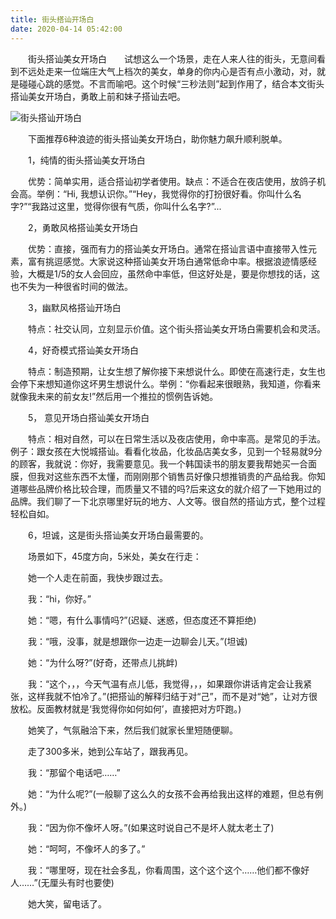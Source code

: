 ```yaml
---
title: 街头搭讪开场白
date: 2020-04-14 05:42:00
---
```




　　街头搭讪美女开场白　　试想这么一个场景，走在人来人往的街头，无意间看到不远处走来一位端庄大气上档次的美女，单身的你内心是否有点小激动，对，就是碰碰心跳的感觉。不言而喻吧。这个时候“三秒法则”起到作用了，结合本文街头搭讪美女开场白，勇敢上前和妹子搭讪去吧。

![街头搭讪开场白](/img/4d5594fb042cf1882330647935bbea8a.jpg)

　　下面推荐6种浪迹的街头搭讪美女开场白，助你魅力飙升顺利脱单。

　　1，纯情的街头搭讪美女开场白

　　优势：简单实用，适合搭讪初学者使用。缺点：不适合在夜店使用，放鸽子机会高。举例：“Hi, 我想认识你。”“Hey，我觉得你的打扮很好看。你叫什么名字?”“我路过这里，觉得你很有气质，你叫什么名字?”...

　　2，勇敢风格搭讪美女开场白

　　优势：直接，强而有力的搭讪美女开场白。通常在搭讪言语中直接带入性元素，富有挑逗感觉。大家说这种搭讪美女开场白通常低命中率。根据浪迹情感经验，大概是1/5的女人会回应，虽然命中率低，但这好处是，要是你想找的话，这也不失为一种很省时间的做法。

　　3，幽默风格搭讪开场白

　　特点：社交认同，立刻显示价值。这个街头搭讪美女开场白需要机会和灵活。

　　4，好奇模式搭讪美女开场白

　　特点：制造预期，让女生想了解你接下来想说什么。即使在高速行走，女生也会停下来想知道你这坏男生想说什么。举例：“你看起来很眼熟，我知道，你看来就像我未来的前女友!”然后用一个推拉的惯例告诉她。

　　5， 意见开场白搭讪美女开场白

　　特点：相对自然，可以在日常生活以及夜店使用，命中率高。是常见的手法。例子：跟女孩在大悦城搭讪。看看化妆品，化妆品店美女多，见到一个轻易就9分的顾客，我就说：你好，我需要意见。我一个韩国读书的朋友要我帮她买一合面膜，但我对这些东西不太懂，而刚刚那个销售员好像只想推销贵的产品给我。你知道哪些品牌价格比较合理，而质量又不错的吗?后来这女的就介绍了一下她用过的品牌。我们聊了一下北京哪里好玩的地方、人文等。很自然的搭讪方式，整个过程轻松自如。

　　6，坦诚，这是街头搭讪美女开场白最需要的。

　　场景如下，45度方向，5米处，美女在行走：

　　她一个人走在前面，我快步跟过去。

　　我：“hi，你好。”

　　她：“嗯，有什么事情吗?”(迟疑、迷惑，但态度还不算拒绝)

　　我：“哦，没事，就是想跟你一边走一边聊会儿天。”(坦诚)

　　她：“为什么呀?”(好奇，还带点儿挑衅)

　　我：“这个，，，今天气温有点儿低，我觉得，，，如果跟你讲话肯定会让我紧张，这样我就不怕冷了。”(把搭讪的解释归结于对“己”，而不是对“她”，让对方很放松。反面教材就是‘我觉得你如何如何’，直接把对方吓跑。)

　　她笑了，气氛融洽下来，然后我们就家长里短随便聊。

　　走了300多米，她到公车站了，跟我再见。

　　我：“那留个电话吧……”

　　她：“为什么呢?”(一般聊了这么久的女孩不会再给我出这样的难题，但总有例外。)

　　我：“因为你不像坏人呀。”(如果这时说自己不是坏人就太老土了)

　　她：“呵呵，不像坏人的多了。”

　　我：“哪里呀，现在社会多乱，你看周围，这个这个这个……他们都不像好人……”(无厘头有时也要使)

　　她大笑，留电话了。